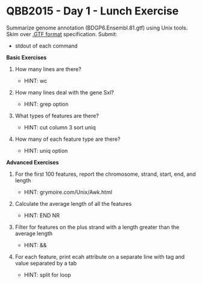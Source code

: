 QBB2015 - Day 1 - Lunch Exercise
================================

Summarize genome annotation (BDGP6.Ensembl.81.gtf) using Unix tools.  Skim over [.GTF format](http://www.ensembl.org/info/website/upload/gff.html) specification. Submit:

- stdout of each command

**Basic Exercises**

1. How many lines are there?

    - HINT: wc

2. How many lines deal with the gene Sxl?

    - HINT: grep option

3. What types of features are there?

    - HINT: cut column 3 sort uniq

4. How many of each feature type are there?

    - HINT: uniq option


**Advanced Exercises**

1. For the first 100 features, report the chromosome, strand, start, end, and length

    - HINT: grymoire.com/Unix/Awk.html

2. Calculate the average length of all the features

    - HINT: END NR

3. Filter for features on the plus strand with a length greater than the average length

    - HINT: &&

4. For each feature, print ecah attribute on a separate line with tag and value separated by a tab

    - HINT: split for loop
